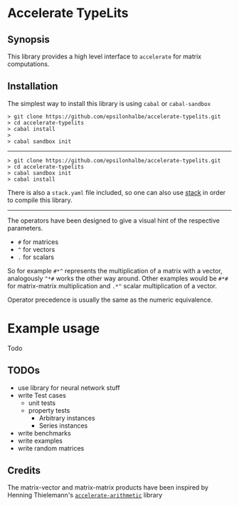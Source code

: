 Accelerate TypeLits
===================

Synopsis
--------

This library provides a high level interface to `accelerate` for matrix
computations.

Installation
------------

The simplest way to install this library is using `cabal` or `cabal-sandbox`

```
> git clone https://github.com/epsilonhalbe/accelerate-typelits.git
> cd accelerate-typelits
> cabal install
>
> cabal sandbox init
```

---

```
> git clone https://github.com/epsilonhalbe/accelerate-typelits.git
> cd accelerate-typelits
> cabal sandbox init
> cabal install
```

There is also a `stack.yaml` file included, so one can also use [stack][1] in
order to compile this library.

---

The operators have been designed to give a visual hint of the respective
parameters.

- `#` for matrices
- `^` for vectors
- `.` for scalars

So for example `#*^` represents the multiplication of a matrix with a vector,
analogously `^*#` works the other way around. Other examples would be `#*#` for
matrix-matrix multiplication and `.*^` scalar multiplication of a vector.

Operator precedence is usually the same as the numeric equivalence.

# Example usage

Todo

TODOs
-----

- use library for neural network stuff
- write Test cases
   + unit tests
   + property tests
       * Arbitrary instances
       * Series instances
- write benchmarks
- write examples
- write random matrices

Credits
-------

The matrix-vector and matrix-matrix products have been inspired by Henning
Thielemann's [`accelerate-arithmetic`][2] library

[1]: https://haskellstack.com
[2]: https://hackage.haskell.org/package/accelerate-arithmetic

